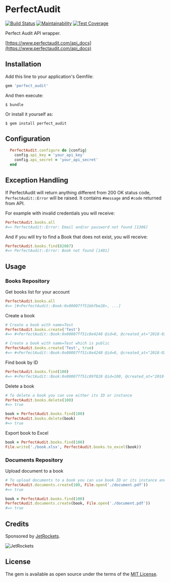 # PerfectAudit

[![Build Status](https://travis-ci.org/igor-alexandrov/perfect_audit.svg?branch=master)](https://travis-ci.org/igor-alexandrov/perfect_audit)
[![Maintainability](https://api.codeclimate.com/v1/badges/72f40b05552e16b9cd4f/maintainability)](https://codeclimate.com/github/igor-alexandrov/perfect_audit/maintainability)
[![Test Coverage](https://api.codeclimate.com/v1/badges/72f40b05552e16b9cd4f/test_coverage)](https://codeclimate.com/github/igor-alexandrov/perfect_audit/test_coverage)

Perfect Audit API wrapper.

[https://www.perfectaudit.com/api_docs](https://www.perfectaudit.com/api_docs)

## Installation

Add this line to your application's Gemfile:

```ruby
gem 'perfect_audit'
```

And then execute:

    $ bundle

Or install it yourself as:

    $ gem install perfect_audit

## Configuration

``` ruby
  PerfectAudit.configure do |config|
    config.api_key = 'your_api_key'
    config.api_secret = 'your_api_secret'
  end
```

## Exception Handling

If PerfectAudit will return anything different from 200 OK status code, `PerfectAudit::Error` will be raised. It contains `#message` and `#code` returned from API.

For example with invalid credentials you will receive:

``` ruby
PerfectAudit.books.all
#=> PerfectAudit::Error: Email and/or password not found [1306]
```

And if you will try to find a Book that does not exist, you will receive:

``` ruby
PerfectAudit.books.find(82087)
#=> PerfectAudit::Error: Book not found [1401]
```

## Usage

### Books Repository

Get books list for your account

``` ruby
PerfectAudit.books.all
#=> [#<PerfectAudit::Book:0x00007ff51bbfbe28>, ...]
```

Create a book

``` ruby
# Create a book with name=Test
PerfectAudit.books.create('Test')
#=> #<PerfectAudit::Book:0x00007ff51c8e4248 @id=0, @created_at="2018-03-22T20:21:25Z", @name="Test", @public=false ...>

# Create a book with name=Test which is public
PerfectAudit.books.create('Test', true)
#=> #<PerfectAudit::Book:0x00007ff51c8e4248 @id=0, @created_at="2018-03-22T20:21:25Z", @name="Test", @public=true ...>
```

Find book by ID

``` ruby
PerfectAudit.books.find(100)
#=> #<PerfectAudit::Book:0x00007ff51c89f828 @id=100, @created_at="2018-03-22T20:48:54Z", @name="Test", @public=false ...>
```

Delete a book

``` ruby
# To delete a book you can use either its ID or instance
PerfectAudit.books.delete(100)
#=> true

book = PerfectAudit.books.find(100)
PerfectAudit.books.delete(book)
#=> true
```

Export book to Excel
``` ruby
book = PerfectAudit.books.find(100)
File.write('./book.xlsx', PerfectAudit.books.to_excel(book))
```

### Documents Repository

Upload document to a book

``` ruby
# To upload documents to a book you can use book ID or its instance and File
PerfectAudit.documents.create(100, File.open('./document.pdf'))
#=> true

book = PerfectAudit.books.find(100)
PerfectAudit.documents.create(book, File.open('./document.pdf'))
#=> true
```

## Credits

Sponsored by [JetRockets](http://www.jetrockets.pro).

![JetRockets](http://jetrockets.pro/JetRockets.jpg)

## License

The gem is available as open source under the terms of the [MIT License](http://opensource.org/licenses/MIT).

